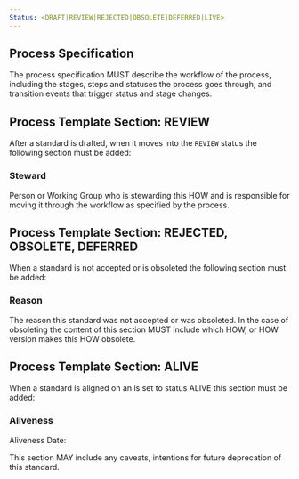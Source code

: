 ```yaml
---
Status: <DRAFT|REVIEW|REJECTED|OBSOLETE|DEFERRED|LIVE>
---
```

## Process Specification

The process specification MUST describe the workflow of the process, including the stages, steps and statuses the process goes through, and transition events that trigger status and stage changes.

## Process Template Section: REVIEW

After a standard is drafted, when it moves into the `REVIEW` status the following section must be added:

### Steward

Person or Working Group who is stewarding this HOW and is responsible for moving it through the workflow as specified by the process.

## Process Template Section: REJECTED, OBSOLETE, DEFERRED

When a standard is not accepted or is obsoleted the following section must be added:

### <status> Reason

The reason this standard was not accepted or was obsoleted.  In the case of obsoleting the content of this section MUST include which HOW, or HOW version makes this HOW obsolete.

## Process Template Section: ALIVE

When a standard is aligned on an is set to status ALIVE this section must be added:

### Aliveness

Aliveness Date: <date> 

This section MAY include any caveats, intentions for future deprecation of this standard.
